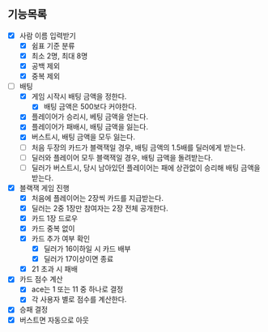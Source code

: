 ## 기능목록
- [x] 사람 이름 입력받기
  - [x] 쉼표 기준 분류
  - [x] 최소 2명, 최대 8명
  - [x] 공백 제외
  - [x] 중복 제외
- [ ] 배팅
  - [x] 게임 시작시 배팅 금액을 정한다.
    - [x] 배팅 금액은 500보다 커야한다.
  - [x] 플레이어가 승리시, 베팅 금액을 얻는다.
  - [x] 플레이어가 패배시, 배팅 금액을 잃는다.
  - [x] 버스트시, 배팅 금액을 모두 잃는다.
  - [ ] 처음 두장의 카드가 블랙잭일 경우, 배팅 금액의 1.5배를 딜러에게 받는다.
  - [ ] 딜러와 플레이어 모두 블랙잭일 경우, 배팅 금액을 돌려받는다.
  - [ ] 딜러가 버스트시, 당시 남아있던 플레이어는 패에 상관없이 승리해 배팅 금액을 받는다.
- [x] 블랙잭 게임 진행
  - [x] 처음에 플레이어는 2장씩 카드를 지급받는다.
  - [x] 딜러는 2중 1장만 참여자는 2장 전체 공개한다.
  - [x] 카드 1장 드로우
  - [x] 카드 중복 없이
  - [x] 카드 추가 여부 확인
    - [x] 딜러가 16이하일 시 카드 배부
    - [x] 딜러가 17이상이면 종료
  - [x] 21 초과 시 패배
- [x] 카드 점수 계산
  - [x] ace는 1 또는 11 중 하나로 결정
  - [x] 각 사용자 별로 점수를 계산한다.
- [x] 승패 결정
- [x] 버스트면 자동으로 아웃
